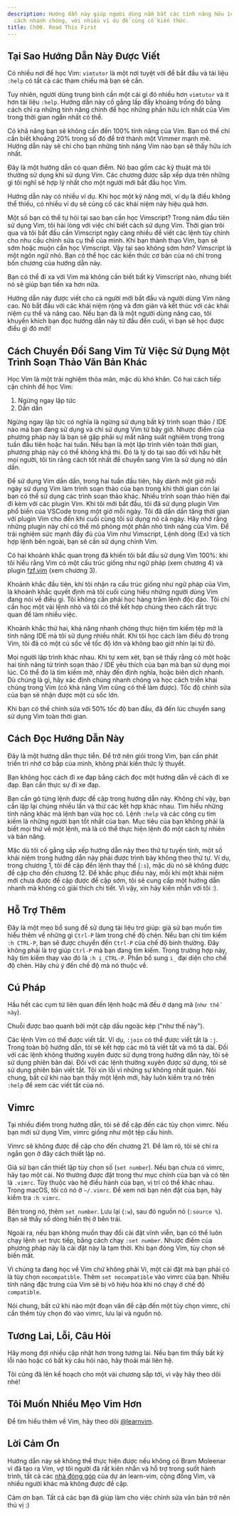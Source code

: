 ```yaml
---
description: Hướng dẫn này giúp người dùng nắm bắt các tính năng hữu ích của Vim một
  cách nhanh chóng, với nhiều ví dụ để củng cố kiến thức.
title: Ch00. Read This First
---
```


## Tại Sao Hướng Dẫn Này Được Viết

Có nhiều nơi để học Vim: `vimtutor` là một nơi tuyệt vời để bắt đầu và tài liệu `:help` có tất cả các tham chiếu mà bạn sẽ cần.

Tuy nhiên, người dùng trung bình cần một cái gì đó nhiều hơn `vimtutor` và ít hơn tài liệu `:help`. Hướng dẫn này cố gắng lấp đầy khoảng trống đó bằng cách chỉ ra những tính năng chính để học những phần hữu ích nhất của Vim trong thời gian ngắn nhất có thể.

Có khả năng bạn sẽ không cần đến 100% tính năng của Vim. Bạn có thể chỉ cần biết khoảng 20% trong số đó để trở thành một Vimmer mạnh mẽ. Hướng dẫn này sẽ chỉ cho bạn những tính năng Vim nào bạn sẽ thấy hữu ích nhất.

Đây là một hướng dẫn có quan điểm. Nó bao gồm các kỹ thuật mà tôi thường sử dụng khi sử dụng Vim. Các chương được sắp xếp dựa trên những gì tôi nghĩ sẽ hợp lý nhất cho một người mới bắt đầu học Vim.

Hướng dẫn này có nhiều ví dụ. Khi học một kỹ năng mới, ví dụ là điều không thể thiếu, có nhiều ví dụ sẽ củng cố các khái niệm này hiệu quả hơn.

Một số bạn có thể tự hỏi tại sao bạn cần học Vimscript? Trong năm đầu tiên sử dụng Vim, tôi hài lòng với việc chỉ biết cách sử dụng Vim. Thời gian trôi qua và tôi bắt đầu cần Vimscript ngày càng nhiều để viết các lệnh tùy chỉnh cho nhu cầu chỉnh sửa cụ thể của mình. Khi bạn thành thạo Vim, bạn sẽ sớm hoặc muộn cần học Vimscript. Vậy tại sao không sớm hơn? Vimscript là một ngôn ngữ nhỏ. Bạn có thể học các kiến thức cơ bản của nó chỉ trong bốn chương của hướng dẫn này.

Bạn có thể đi xa với Vim mà không cần biết bất kỳ Vimscript nào, nhưng biết nó sẽ giúp bạn tiến xa hơn nữa.

Hướng dẫn này được viết cho cả người mới bắt đầu và người dùng Vim nâng cao. Nó bắt đầu với các khái niệm rộng và đơn giản và kết thúc với các khái niệm cụ thể và nâng cao. Nếu bạn đã là một người dùng nâng cao, tôi khuyến khích bạn đọc hướng dẫn này từ đầu đến cuối, vì bạn sẽ học được điều gì đó mới!

## Cách Chuyển Đổi Sang Vim Từ Việc Sử Dụng Một Trình Soạn Thảo Văn Bản Khác

Học Vim là một trải nghiệm thỏa mãn, mặc dù khó khăn. Có hai cách tiếp cận chính để học Vim:

1. Ngừng ngay lập tức
2. Dần dần

Ngừng ngay lập tức có nghĩa là ngừng sử dụng bất kỳ trình soạn thảo / IDE nào mà bạn đang sử dụng và chỉ sử dụng Vim từ bây giờ. Nhược điểm của phương pháp này là bạn sẽ gặp phải sự mất năng suất nghiêm trọng trong tuần đầu tiên hoặc hai tuần. Nếu bạn là một lập trình viên toàn thời gian, phương pháp này có thể không khả thi. Đó là lý do tại sao đối với hầu hết mọi người, tôi tin rằng cách tốt nhất để chuyển sang Vim là sử dụng nó dần dần.

Để sử dụng Vim dần dần, trong hai tuần đầu tiên, hãy dành một giờ mỗi ngày sử dụng Vim làm trình soạn thảo của bạn trong khi thời gian còn lại bạn có thể sử dụng các trình soạn thảo khác. Nhiều trình soạn thảo hiện đại đi kèm với các plugin Vim. Khi tôi mới bắt đầu, tôi đã sử dụng plugin Vim phổ biến của VSCode trong một giờ mỗi ngày. Tôi đã dần dần tăng thời gian với plugin Vim cho đến khi cuối cùng tôi sử dụng nó cả ngày. Hãy nhớ rằng những plugin này chỉ có thể mô phỏng một phần nhỏ tính năng của Vim. Để trải nghiệm sức mạnh đầy đủ của Vim như Vimscript, Lệnh dòng (Ex) và tích hợp lệnh bên ngoài, bạn sẽ cần sử dụng chính Vim.

Có hai khoảnh khắc quan trọng đã khiến tôi bắt đầu sử dụng Vim 100%: khi tôi hiểu rằng Vim có một cấu trúc giống như ngữ pháp (xem chương 4) và plugin [fzf.vim](https://github.com/junegunn/fzf.vim) (xem chương 3).

Khoảnh khắc đầu tiên, khi tôi nhận ra cấu trúc giống như ngữ pháp của Vim, là khoảnh khắc quyết định mà tôi cuối cùng hiểu những người dùng Vim đang nói về điều gì. Tôi không cần phải học hàng trăm lệnh độc đáo. Tôi chỉ cần học một vài lệnh nhỏ và tôi có thể kết hợp chúng theo cách rất trực quan để làm nhiều việc.

Khoảnh khắc thứ hai, khả năng nhanh chóng thực hiện tìm kiếm tệp mờ là tính năng IDE mà tôi sử dụng nhiều nhất. Khi tôi học cách làm điều đó trong Vim, tôi đã có một cú sốc về tốc độ lớn và không bao giờ nhìn lại từ đó.

Mọi người lập trình khác nhau. Khi tự xem xét, bạn sẽ thấy rằng có một hoặc hai tính năng từ trình soạn thảo / IDE yêu thích của bạn mà bạn sử dụng mọi lúc. Có thể đó là tìm kiếm mờ, nhảy đến định nghĩa, hoặc biên dịch nhanh. Dù chúng là gì, hãy xác định chúng nhanh chóng và học cách triển khai chúng trong Vim (có khả năng Vim cũng có thể làm được). Tốc độ chỉnh sửa của bạn sẽ nhận được một cú sốc lớn.

Khi bạn có thể chỉnh sửa với 50% tốc độ ban đầu, đã đến lúc chuyển sang sử dụng Vim toàn thời gian.

## Cách Đọc Hướng Dẫn Này

Đây là một hướng dẫn thực tiễn. Để trở nên giỏi trong Vim, bạn cần phát triển trí nhớ cơ bắp của mình, không phải kiến thức lý thuyết.

Bạn không học cách đi xe đạp bằng cách đọc một hướng dẫn về cách đi xe đạp. Bạn cần thực sự đi xe đạp.

Bạn cần gõ từng lệnh được đề cập trong hướng dẫn này. Không chỉ vậy, bạn cần lặp lại chúng nhiều lần và thử các kết hợp khác nhau. Tìm hiểu những tính năng khác mà lệnh bạn vừa học có. Lệnh `:help` và các công cụ tìm kiếm là những người bạn tốt nhất của bạn. Mục tiêu của bạn không phải là biết mọi thứ về một lệnh, mà là có thể thực hiện lệnh đó một cách tự nhiên và bản năng.

Mặc dù tôi cố gắng sắp xếp hướng dẫn này theo thứ tự tuyến tính, một số khái niệm trong hướng dẫn này phải được trình bày không theo thứ tự. Ví dụ, trong chương 1, tôi đề cập đến lệnh thay thế (`:s`), mặc dù nó sẽ không được đề cập cho đến chương 12. Để khắc phục điều này, mỗi khi một khái niệm mới chưa được đề cập được đề cập sớm, tôi sẽ cung cấp một hướng dẫn nhanh mà không có giải thích chi tiết. Vì vậy, xin hãy kiên nhẫn với tôi :).

## Hỗ Trợ Thêm

Đây là một mẹo bổ sung để sử dụng tài liệu trợ giúp: giả sử bạn muốn tìm hiểu thêm về những gì `Ctrl-P` làm trong chế độ chèn. Nếu bạn chỉ tìm kiếm `:h CTRL-P`, bạn sẽ được chuyển đến `Ctrl-P` của chế độ bình thường. Đây không phải là trợ giúp `Ctrl-P` mà bạn đang tìm kiếm. Trong trường hợp này, hãy tìm kiếm thay vào đó là `:h i_CTRL-P`. Phần bổ sung `i_` đại diện cho chế độ chèn. Hãy chú ý đến chế độ mà nó thuộc về.

## Cú Pháp

Hầu hết các cụm từ liên quan đến lệnh hoặc mã đều ở dạng mã (`như thế này`).

Chuỗi được bao quanh bởi một cặp dấu ngoặc kép ("như thế này").

Các lệnh Vim có thể được viết tắt. Ví dụ, `:join` có thể được viết tắt là `:j`. Trong toàn bộ hướng dẫn, tôi sẽ kết hợp các mô tả viết tắt và mô tả dài. Đối với các lệnh không thường xuyên được sử dụng trong hướng dẫn này, tôi sẽ sử dụng phiên bản dài. Đối với các lệnh thường xuyên được sử dụng, tôi sẽ sử dụng phiên bản viết tắt. Tôi xin lỗi vì những sự không nhất quán. Nói chung, bất cứ khi nào bạn thấy một lệnh mới, hãy luôn kiểm tra nó trên `:help` để xem các viết tắt của nó.

## Vimrc

Tại nhiều điểm trong hướng dẫn, tôi sẽ đề cập đến các tùy chọn vimrc. Nếu bạn mới sử dụng Vim, vimrc giống như một tệp cấu hình.

Vimrc sẽ không được đề cập cho đến chương 21. Để làm rõ, tôi sẽ chỉ ra ngắn gọn ở đây cách thiết lập nó.

Giả sử bạn cần thiết lập tùy chọn số (`set number`). Nếu bạn chưa có vimrc, hãy tạo một cái. Nó thường được đặt trong thư mục chính của bạn và có tên là `.vimrc`. Tùy thuộc vào hệ điều hành của bạn, vị trí có thể khác nhau. Trong macOS, tôi có nó ở `~/.vimrc`. Để xem nơi bạn nên đặt của bạn, hãy kiểm tra `:h vimrc`.

Bên trong nó, thêm `set number`. Lưu lại (`:w`), sau đó nguồn nó (`:source %`). Bạn sẽ thấy số dòng hiển thị ở bên trái.

Ngoài ra, nếu bạn không muốn thay đổi cài đặt vĩnh viễn, bạn có thể luôn chạy lệnh `set` trực tiếp, bằng cách chạy `:set number`. Nhược điểm của phương pháp này là cài đặt này là tạm thời. Khi bạn đóng Vim, tùy chọn sẽ biến mất.

Vì chúng ta đang học về Vim chứ không phải Vi, một cài đặt mà bạn phải có là tùy chọn `nocompatible`. Thêm `set nocompatible` vào vimrc của bạn. Nhiều tính năng đặc trưng của Vim sẽ bị vô hiệu hóa khi nó chạy ở chế độ `compatible`.

Nói chung, bất cứ khi nào một đoạn văn đề cập đến một tùy chọn vimrc, chỉ cần thêm tùy chọn đó vào vimrc, lưu lại và nguồn nó.

## Tương Lai, Lỗi, Câu Hỏi

Hãy mong đợi nhiều cập nhật hơn trong tương lai. Nếu bạn tìm thấy bất kỳ lỗi nào hoặc có bất kỳ câu hỏi nào, hãy thoải mái liên hệ.

Tôi cũng đã lên kế hoạch cho một vài chương sắp tới, vì vậy hãy theo dõi nhé!

## Tôi Muốn Nhiều Mẹo Vim Hơn

Để tìm hiểu thêm về Vim, hãy theo dõi [@learnvim](https://twitter.com/learnvim).

## Lời Cảm Ơn

Hướng dẫn này sẽ không thể thực hiện được nếu không có Bram Moleenar vì đã tạo ra Vim, vợ tôi người đã rất kiên nhẫn và hỗ trợ trong suốt hành trình, tất cả các [nhà đóng góp](https://github.com/iggredible/Learn-Vim/graphs/contributors) của dự án learn-vim, cộng đồng Vim, và nhiều người khác mà không được đề cập.

Cảm ơn bạn. Tất cả các bạn đã giúp làm cho việc chỉnh sửa văn bản trở nên thú vị :)